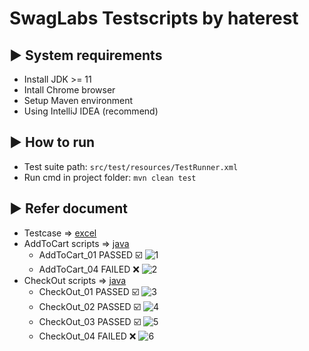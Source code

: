 # SwagLabs Testscripts by haterest

## :arrow_forward: System requirements
* Install JDK >= 11
* Intall Chrome browser
* Setup Maven environment
* Using IntelliJ IDEA (recommend)

## :arrow_forward: How to run
* Test suite path: `src/test/resources/TestRunner.xml`
* Run cmd in project folder: `mvn clean test`

## :arrow_forward: Refer document
* Testcase => [excel](https://docs.google.com/spreadsheets/d/1d_93tMhlw8CT85_grdWnOY1OkEJxfU3Sr5lAlnqFarI/edit?usp=sharing)
* AddToCart scripts => [java](https://github.com/haterest/swaglabs-scripts/blob/master/src/test/java/swaglabs/testscipts/AddToCart_Function.java)
  - AddToCart_01 PASSED :ballot_box_with_check:
  ![1](https://github.com/haterest/swaglabs-scripts/assets/152052658/b9d8462f-751d-40ee-925e-eb018aef82e8)
  - AddToCart_04 FAILED :x:
   ![2](https://github.com/haterest/swaglabs-scripts/assets/152052658/93b08155-12df-43e4-8a4b-e0f4db421a87)
* CheckOut scripts => [java](https://github.com/haterest/swaglabs-scripts/blob/master/src/test/java/swaglabs/testscipts/CheckOut_Function.java)
  - CheckOut_01 PASSED :ballot_box_with_check:
  ![3](https://github.com/haterest/swaglabs-scripts/assets/152052658/c47e541d-bfcf-4be5-ab5d-a75f4b5f808d)
  - CheckOut_02 PASSED :ballot_box_with_check:
    ![4](https://github.com/haterest/swaglabs-scripts/assets/152052658/b3d80173-5516-4335-a894-adbdce768e34)
  - CheckOut_03 PASSED :ballot_box_with_check:
    ![5](https://github.com/haterest/swaglabs-scripts/assets/152052658/9cf52a86-a3a2-4ae8-af65-4576e066d59f)
  - CheckOut_04 FAILED :x:
    ![6](https://github.com/haterest/swaglabs-scripts/assets/152052658/ecaad078-6fe4-4896-95b6-afc8df1c82c0)
